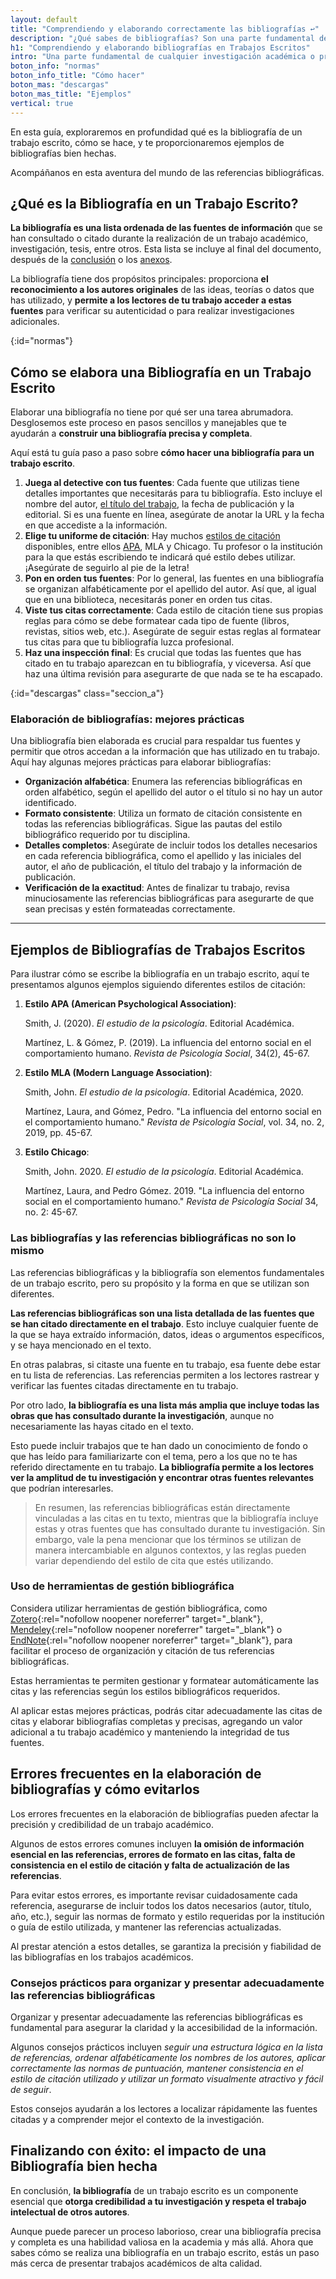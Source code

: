 ```yaml
---
layout: default
title: "Comprendiendo y elaborando correctamente las bibliografías ↩"
description: "¿Qué sabes de bibliografías? Son una parte fundamental de cualquier investigación académica o profesional. Aprende a usarlas correctamente ↩"
h1: "Comprendiendo y elaborando bibliografías en Trabajos Escritos"
intro: "Una parte fundamental de cualquier investigación académica o profesional es la capacidad de citar correctamente las bibliografías de la información utilizada."
boton_info: "normas"
boton_info_title: "Cómo hacer"
boton_mas: "descargas"
boton_mas_title: "Ejemplos"
vertical: true
---
```

En esta guía, exploraremos en profundidad qué es la bibliografía de un trabajo escrito, cómo se hace, y te proporcionaremos ejemplos de bibliografías bien hechas.

Acompáñanos en esta aventura del mundo de las referencias bibliográficas.

## ¿Qué es la Bibliografía en un Trabajo Escrito?

**La bibliografía es una lista ordenada de las fuentes de información** que se han consultado o citado durante la realización de un trabajo académico, investigación, tesis, entre otros. Esta lista se incluye al final del documento, después de la [conclusión]({{'conclusiones-trabajo-escrito'|relative_url}}) o los [anexos]({{'anexos-trabajo-escrito'|relative_url}}).

La bibliografía tiene dos propósitos principales: proporciona **el reconocimiento a los autores originales** de las ideas, teorías o datos que has utilizado, y **permite a los lectores de tu trabajo acceder a estas fuentes** para verificar su autenticidad o para realizar investigaciones adicionales.
<!-- Anclaje para que la barra fijada no cubra el siguiente subtítulo -->
{:id="normas"}

## Cómo se elabora una Bibliografía en un Trabajo Escrito

Elaborar una bibliografía no tiene por qué ser una tarea abrumadora. Desglosemos este proceso en pasos sencillos y manejables que te ayudarán a **construir una bibliografía precisa y completa**.

Aquí está tu guía paso a paso sobre **cómo hacer una bibliografía para un trabajo escrito**.

1. **Juega al detective con tus fuentes**: Cada fuente que utilizas tiene detalles importantes que necesitarás para tu bibliografía. Esto incluye el nombre del autor, [el título del trabajo]({{'titulos-trabajo-escrito'|relative_url}}), la fecha de publicación y la editorial. Si es una fuente en línea, asegúrate de anotar la URL y la fecha en que accediste a la información.
2. **Elige tu uniforme de citación**: Hay muchos [estilos de citación]({{'cita-trabajo-escrito'|relative_url}}) disponibles, entre ellos [APA]({{'normas-apa'|relative_url}}), MLA y Chicago. Tu profesor o la institución para la que estás escribiendo te indicará qué estilo debes utilizar. ¡Asegúrate de seguirlo al pie de la letra!
3. **Pon en orden tus fuentes**: Por lo general, las fuentes en una bibliografía se organizan alfabéticamente por el apellido del autor. Así que, al igual que en una biblioteca, necesitarás poner en orden tus citas.
4. **Viste tus citas correctamente**: Cada estilo de citación tiene sus propias reglas para cómo se debe formatear cada tipo de fuente (libros, revistas, sitios web, etc.). Asegúrate de seguir estas reglas al formatear tus citas para que tu bibliografía luzca profesional.
5. **Haz una inspección final**: Es crucial que todas las fuentes que has citado en tu trabajo aparezcan en tu bibliografía, y viceversa. Así que haz una última revisión para asegurarte de que nada se te ha escapado.
<!-- Anclaje para que la barra fijada no cubra el siguiente subtítulo -->
{:id="descargas" class="seccion_a"}

### Elaboración de bibliografías: mejores prácticas

Una bibliografía bien elaborada es crucial para respaldar tus fuentes y permitir que otros accedan a la información que has utilizado en tu trabajo. Aquí hay algunas mejores prácticas para elaborar bibliografías:

* **Organización alfabética**: Enumera las referencias bibliográficas en orden alfabético, según el apellido del autor o el título si no hay un autor identificado.
* **Formato consistente**: Utiliza un formato de citación consistente en todas las referencias bibliográficas. Sigue las pautas del estilo bibliográfico requerido por tu disciplina.
* **Detalles completos**: Asegúrate de incluir todos los detalles necesarios en cada referencia bibliográfica, como el apellido y las iniciales del autor, el año de publicación, el título del trabajo y la información de publicación.
* **Verificación de la exactitud**: Antes de finalizar tu trabajo, revisa minuciosamente las referencias bibliográficas para asegurarte de que sean precisas y estén formateadas correctamente.

-----

## Ejemplos de Bibliografías de Trabajos Escritos

Para ilustrar cómo se escribe la bibliografía en un trabajo escrito, aquí te presentamos algunos ejemplos siguiendo diferentes estilos de citación:

1. **Estilo APA (American Psychological Association)**:

   Smith, J. (2020). *El estudio de la psicología*. Editorial Académica.

   Martínez, L. & Gómez, P. (2019). La influencia del entorno social en el comportamiento humano. *Revista de Psicología Social*, 34(2), 45-67.

2. **Estilo MLA (Modern Language Association)**:

   Smith, John. *El estudio de la psicología*. Editorial Académica, 2020.

   Martínez, Laura, and Gómez, Pedro. "La influencia del entorno social en el comportamiento humano." *Revista de Psicología Social*, vol. 34, no. 2, 2019, pp. 45-67.

3. **Estilo Chicago**:

   Smith, John. 2020. *El estudio de la psicología*. Editorial Académica.

   Martínez, Laura, and Pedro Gómez. 2019. "La influencia del entorno social en el comportamiento humano." *Revista de Psicología Social* 34, no. 2: 45-67.

### Las bibliografías y las referencias bibliográficas no son lo mismo

Las referencias bibliográficas y la bibliografía son elementos fundamentales de un trabajo escrito, pero su propósito y la forma en que se utilizan son diferentes.

**Las referencias bibliográficas son una lista detallada de las fuentes que se han citado directamente en el trabajo**. Esto incluye cualquier fuente de la que se haya extraído información, datos, ideas o argumentos específicos, y se haya mencionado en el texto.

En otras palabras, si citaste una fuente en tu trabajo, esa fuente debe estar en tu lista de referencias. Las referencias permiten a los lectores rastrear y verificar las fuentes citadas directamente en tu trabajo.

Por otro lado, **la bibliografía es una lista más amplia que incluye todas las obras que has consultado durante la investigación**, aunque no necesariamente las hayas citado en el texto.

Esto puede incluir trabajos que te han dado un conocimiento de fondo o que has leído para familiarizarte con el tema, pero a los que no te has referido directamente en tu trabajo. **La bibliografía permite a los lectores ver la amplitud de tu investigación y encontrar otras fuentes relevantes** que podrían interesarles.

>En resumen, las referencias bibliográficas están directamente vinculadas a las citas en tu texto, mientras que la bibliografía incluye estas y otras fuentes que has consultado durante tu investigación. Sin embargo, vale la pena mencionar que los términos se utilizan de manera intercambiable en algunos contextos, y las reglas pueden variar dependiendo del estilo de cita que estés utilizando.

### Uso de herramientas de gestión bibliográfica

Considera utilizar herramientas de gestión bibliográfica, como [Zotero](https://www.zotero.org/){:rel="nofollow noopener noreferrer" target="_blank"}, [Mendeley](https://www.mendeley.com/){:rel="nofollow noopener noreferrer" target="_blank"} o [EndNote](https://endnote.com/){:rel="nofollow noopener noreferrer" target="_blank"}, para facilitar el proceso de organización y citación de tus referencias bibliográficas.

Estas herramientas te permiten gestionar y formatear automáticamente las citas y las referencias según los estilos bibliográficos requeridos.

Al aplicar estas mejores prácticas, podrás citar adecuadamente las citas de citas y elaborar bibliografías completas y precisas, agregando un valor adicional a tu trabajo académico y manteniendo la integridad de tus fuentes.

## Errores frecuentes en la elaboración de bibliografías y cómo evitarlos

Los errores frecuentes en la elaboración de bibliografías pueden afectar la precisión y credibilidad de un trabajo académico.

Algunos de estos errores comunes incluyen **la omisión de información esencial en las referencias, errores de formato en las citas, falta de consistencia en el estilo de citación y falta de actualización de las referencias**.

Para evitar estos errores, es importante revisar cuidadosamente cada referencia, asegurarse de incluir todos los datos necesarios (autor, título, año, etc.), seguir las normas de formato y estilo requeridas por la institución o guía de estilo utilizada, y mantener las referencias actualizadas.

Al prestar atención a estos detalles, se garantiza la precisión y fiabilidad de las bibliografías en los trabajos académicos.

### Consejos prácticos para organizar y presentar adecuadamente las referencias bibliográficas

Organizar y presentar adecuadamente las referencias bibliográficas es fundamental para asegurar la claridad y la accesibilidad de la información.

Algunos consejos prácticos incluyen *seguir una estructura lógica en la lista de referencias, ordenar alfabéticamente los nombres de los autores, aplicar correctamente las normas de puntuación, mantener consistencia en el estilo de citación utilizado y utilizar un formato visualmente atractivo y fácil de seguir*.

Estos consejos ayudarán a los lectores a localizar rápidamente las fuentes citadas y a comprender mejor el contexto de la investigación.

## Finalizando con éxito: el impacto de una Bibliografía bien hecha

En conclusión, **la bibliografía** de un trabajo escrito es un componente esencial que **otorga credibilidad a tu investigación y respeta el trabajo intelectual de otros autores**.

Aunque puede parecer un proceso laborioso, crear una bibliografía precisa y completa es una habilidad valiosa en la academia y más allá. Ahora que sabes cómo se realiza una bibliografía en un trabajo escrito, estás un paso más cerca de presentar trabajos académicos de alta calidad.
